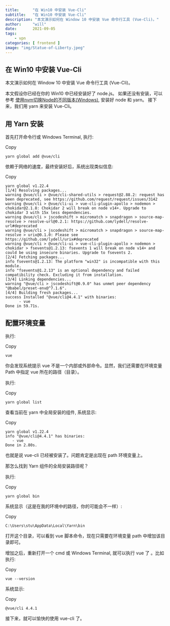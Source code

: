 ```yaml
---
title:      "在 Win10 中安装 Vue-Cli"
subtitle:   "在 Win10 中安装 Vue-Cli"
description: "本文演示如何在 Window 10 中安装 Vue 命令行工具 (Vue-Cli)。"
author:     "will"
date:       2021-09-05
tags:
    - vpn
categories: [ frontend ]
image: "img/Statue-of-Liberty.jpeg"
---
```


## 在 Win10 中安装 Vue-Cli

本文演示如何在 Window 10 中安装 Vue 命令行工具 (Vue-Cli)。



本文假设你已经在你的 Win10 中已经安装好了 node.js。 如果还没有安装，可以参考 [使用nvm切换Node的不同版本(Windows)](https://www.mls-tech.info/node/node-nvm-switch-version/), 安装好 node 和 yarn。 接下来，我们用 yarn 来安装 Vue-Cli。

## 用 Yarn 安装

首先打开命令行或 Windows Terminal, 执行:

Copy

```
yarn global add @vue/cli
```

依赖于网络的速度，最终安装好后，系统出现类似信息:

Copy

```
yarn global v1.22.4
[1/4] Resolving packages...
warning @vue/cli > @vue/cli-shared-utils > request@2.88.2: request has been deprecated, see https://github.com/request/request/issues/3142
warning @vue/cli > @vue/cli-ui > vue-cli-plugin-apollo > nodemon > chokidar@2.1.8: Chokidar 2 will break on node v14+. Upgrade to chokidar 3 with 15x less dependencies.
warning @vue/cli > jscodeshift > micromatch > snapdragon > source-map-resolve > resolve-url@0.2.1: https://github.com/lydell/resolve-url#deprecated
warning @vue/cli > jscodeshift > micromatch > snapdragon > source-map-resolve > urix@0.1.0: Please see https://github.com/lydell/urix#deprecated
warning @vue/cli > @vue/cli-ui > vue-cli-plugin-apollo > nodemon > chokidar > fsevents@1.2.13: fsevents 1 will break on node v14+ and could be using insecure binaries. Upgrade to fsevents 2.
[2/4] Fetching packages...
info fsevents@1.2.13: The platform "win32" is incompatible with this module.
info "fsevents@1.2.13" is an optional dependency and failed compatibility check. Excluding it from installation.
[3/4] Linking dependencies...
warning "@vue/cli > jscodeshift@0.9.0" has unmet peer dependency "@babel/preset-env@^7.1.6".
[4/4] Building fresh packages...
success Installed "@vue/cli@4.4.1" with binaries:
      - vue
Done in 59.71s.
```

## 配置环境变量

执行:

Copy

```
vue
```

你会发现系统提示 vue 不是一个内部或外部命令。显然，我们还需要在环境变量 Path 中指定 vue 所在的路径（目录）。

执行:

Copy

```
yarn global list
```

查看当前在 yarn 中全局安装的组件, 系统显示:

Copy

```
yarn global v1.22.4
info "@vue/cli@4.4.1" has binaries:
   - vue
Done in 2.80s.
```

也就是说 vue-cli 已经被安装了。问题肯定是出现在 path 环境变量上。

那怎么找到 Yarn 组件的全局安装路径呢？

执行:

Copy

```
yarn global bin
```

系统显示（这是在我的环境中的路径，你的可能会不一样）:

Copy

```
C:\Users\stu\AppData\Local\Yarn\bin
```

打开这个目录，可以看到 vue 脚本命令，现在只需要在环境变量 path 中增加该目录即可。

增加之后，重新打开一个 cmd 或 Windows Terminal, 就可以执行 vue 了 。比如执行:

Copy

```
vue --version
```

系统显示:

Copy

```
@vue/cli 4.4.1
```

接下来，就可以愉快的使用 vue-cli 了。